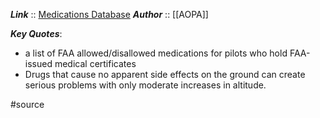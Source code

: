 ***Link***      :: [Medications Database](https://www.aopa.org/go-fly/medical-resources/medications-database)
***Author*** :: [[AOPA]]

***Key Quotes***:
* a list of FAA allowed/disallowed medications for pilots who hold FAA-issued medical certificates
* Drugs that cause no apparent side effects on the ground can create serious problems with only moderate increases in altitude.

#source